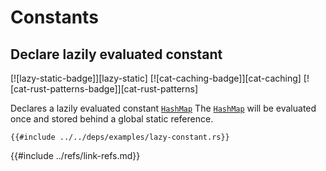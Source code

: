 # Constants

## Declare lazily evaluated constant

[![lazy-static-badge]][lazy-static] [![cat-caching-badge]][cat-caching] [![cat-rust-patterns-badge]][cat-rust-patterns]

Declares a lazily evaluated constant [`HashMap`][HashMap] The [`HashMap`][HashMap] will
be evaluated once and stored behind a global static reference.

```rust,editable
{{#include ../../deps/examples/lazy-constant.rs}}
```

[HashMap]: https://doc.rust-lang.org/std/collections/struct.HashMap.html
{{#include ../refs/link-refs.md}}
